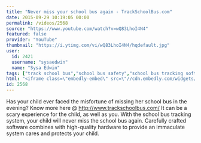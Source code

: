 ```yaml
---
title: "Never miss your school bus again - TrackSchoolBus.com"
date: 2015-09-29 10:19:05 00:00
permalink: /videos/2568
source: "https://www.youtube.com/watch?v=wQ83LhoI4N4"
featured: false
provider: "YouTube"
thumbnail: "https://i.ytimg.com/vi/wQ83LhoI4N4/hqdefault.jpg"
user:
  id: 2421
  username: "sysaedwin"
  name: "Sysa Edwin"
tags: ["track school bus","school bus safety","school bus tracking software"]
html: "<iframe class=\"embedly-embed\" src=\"//cdn.embedly.com/widgets/media.html?src=https%3A%2F%2Fwww.youtube.com%2Fembed%2FwQ83LhoI4N4%3Fwmode%3Dtransparent%26feature%3Doembed&wmode=transparent&url=https%3A%2F%2Fwww.youtube.com%2Fwatch%3Fv%3DwQ83LhoI4N4&image=https%3A%2F%2Fi.ytimg.com%2Fvi%2FwQ83LhoI4N4%2Fhqdefault.jpg&key=daaebf4d9cdd46779200162d0ca86e20&type=text%2Fhtml&schema=youtube\" width=\"854\" height=\"480\" scrolling=\"no\" frameborder=\"0\" allowfullscreen></iframe>"
id: 2568
---
```


Has your child ever faced the misfortune of missing her school bus in the evening? Know more here @ http://www.trackschoolbus.com/ It can be a scary experience for the child, as well as you. With the school bus tracking system, your child will never miss the school bus again. Carefully crafted software combines with high-quality hardware to provide an immaculate system cares and protects your child.